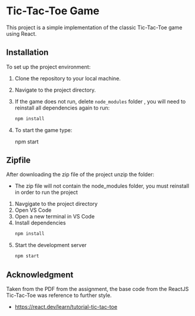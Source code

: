 # Tic-Tac-Toe Game

This project is a simple implementation of the classic Tic-Tac-Toe game using React.

## Installation 

To set up the project environment:

1. Clone the repository to your local machine.
2. Navigate to the project directory.
3. If the game does not run, delete `node_modules` folder , you will need to reinstall all dependencies again to run:
   ```bash
   npm install
4. To start the game type:
    
    npm start

## Zipfile
After downloading the zip file of the project unzip the folder:

* The zip file will not contain the node_modules folder, you must reinstall in order to run the project

1. Navgigate to the project directory
2. Open VS Code
3. Open a new terminal in VS Code
4. Install dependencies
    ```bash
    npm install
5. Start the development server
    ```bash
    npm start

## Acknowledgment
Taken from the PDF from the assignment, the base code from the ReactJS Tic-Tac-Toe was reference to further style.
* https://react.dev/learn/tutorial-tic-tac-toe
